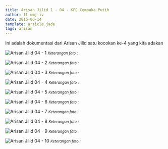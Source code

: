 ```yaml
---
title: Arisan Jilid 1 - 04 - KFC Cempaka Putih
author: ft-umj-iv
date: 2015-06-14
template: article.jade
tags: arisan
---
```


Ini adalah dokumentasi dari Arisan Jilid satu kocokan ke-4 yang kita adakan

<span class="more"></span>

![Arisan Jilid 04 - 1](Arisan-Jilid-04-1.jpg)
<small>_Keterangan foto :_</small>

![Arisan Jilid 04 - 2](Arisan-Jilid-04-2.jpg)
<small>_Keterangan foto :_</small>

![Arisan Jilid 04 - 3](Arisan-Jilid-04-3.jpg)
<small>_Keterangan foto :_</small>

![Arisan Jilid 04 - 4](Arisan-Jilid-04-4.jpg)
<small>_Keterangan foto :_</small>

![Arisan Jilid 04 - 5](Arisan-Jilid-04-5.jpg)
<small>_Keterangan foto :_</small>

![Arisan Jilid 04 - 6](Arisan-Jilid-04-6.jpg)
<small>_Keterangan foto :_</small>

![Arisan Jilid 04 - 7](Arisan-Jilid-04-7.jpg)
<small>_Keterangan foto :_</small>

![Arisan Jilid 04 - 8](Arisan-Jilid-04-8.jpg)
<small>_Keterangan foto :_</small>

![Arisan Jilid 04 - 9](Arisan-Jilid-04-9.jpg)
<small>_Keterangan foto :_</small>

![Arisan Jilid 04 - 10](Arisan-Jilid-04-10.jpg)
<small>_Keterangan foto :_</small>